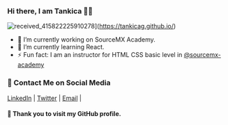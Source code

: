 ### Hi there, I am Tankica 👩‍💻

<!--
**tankicag/tankicag** is a ✨ _special_ ✨ repository because its `README.md` (this file) appears on your GitHub profile.

## 🚀 Goals for 2020
To live and work as a programmer in Manchester, UK
Here are some ideas to get you started: -->

![received_415822225910278](https://user-images.githubusercontent.com/38501215/87989842-0cd69d80-cae3-11ea-96ca-8b6c7dcfc7d9.png)](https://tankicag.github.io/)

- 🔭 I’m currently working on SourceMX Academy.
- 🌱 I’m currently learning React.
- ⚡ Fun fact: I am an instructor for HTML CSS basic level in [@sourcemx-academy](https://github.com/sourcemx-academy) 

### 📩 Contact Me on Social Media
[LinkedIn](https://www.linkedin.com/in/tankica-goneva/) | [Twitter](https://twitter.com/tankica_g) | [Email](mailto:gonevatankica@gmail.com) | 

#### 🙌 Thank you to visit my GitHub profile.
